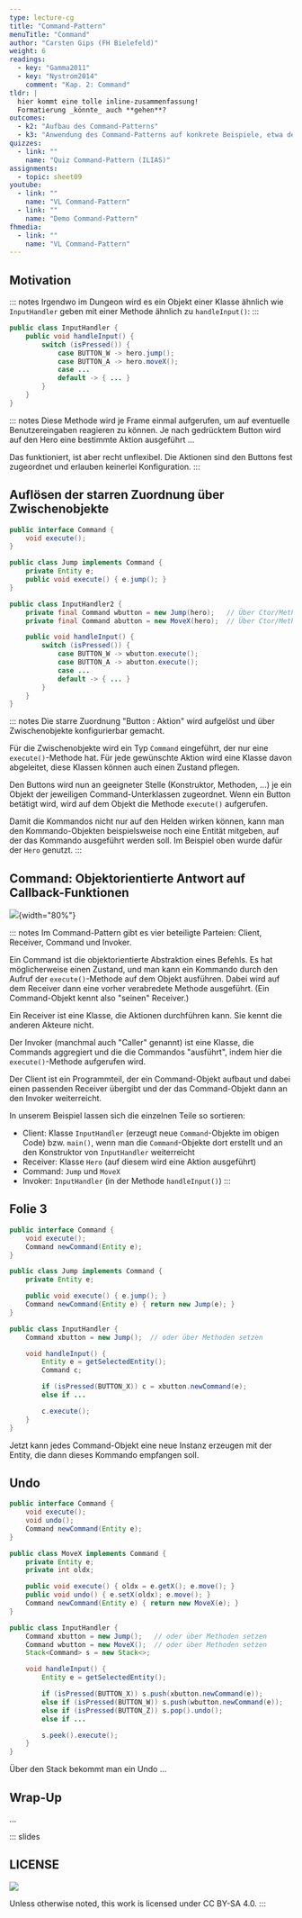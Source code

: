 ```yaml
---
type: lecture-cg
title: "Command-Pattern"
menuTitle: "Command"
author: "Carsten Gips (FH Bielefeld)"
weight: 6
readings:
  - key: "Gamma2011"
  - key: "Nystrom2014"
    comment: "Kap. 2: Command"
tldr: |
  hier kommt eine tolle inline-zusammenfassung!
  Formatierung _könnte_ auch **gehen**?
outcomes:
  - k2: "Aufbau des Command-Patterns"
  - k3: "Anwendung des Command-Patterns auf konkrete Beispiele, etwa den PM-Dungeon"
quizzes:
  - link: ""
    name: "Quiz Command-Pattern (ILIAS)"
assignments:
  - topic: sheet09
youtube:
  - link: ""
    name: "VL Command-Pattern"
  - link: ""
    name: "Demo Command-Pattern"
fhmedia:
  - link: ""
    name: "VL Command-Pattern"
---
```



## Motivation

::: notes
Irgendwo im Dungeon wird es ein Objekt einer Klasse ähnlich wie `InputHandler`
geben mit einer Methode ähnlich zu `handleInput()`:
:::

```java
public class InputHandler {
    public void handleInput() {
        switch (isPressed()) {
            case BUTTON_W -> hero.jump();
            case BUTTON_A -> hero.moveX();
            case ...
            default -> { ... }
        }
    }
}
```

::: notes
Diese Methode wird je Frame einmal aufgerufen, um auf eventuelle Benutzereingaben
reagieren zu können. Je nach gedrücktem Button wird auf den Hero eine bestimmte
Aktion ausgeführt ...

Das funktioniert, ist aber recht unflexibel. Die Aktionen sind den Buttons fest
zugeordnet und erlauben keinerlei Konfiguration.
:::


## Auflösen der starren Zuordnung über Zwischenobjekte

```java
public interface Command {
    void execute();
}

public class Jump implements Command {
    private Entity e;
    public void execute() { e.jump(); }
}

public class InputHandler2 {
    private final Command wbutton = new Jump(hero);   // Über Ctor/Methoden setzen!
    private final Command abutton = new MoveX(hero);  // Über Ctor/Methoden setzen!

    public void handleInput() {
        switch (isPressed()) {
            case BUTTON_W -> wbutton.execute();
            case BUTTON_A -> abutton.execute();
            case ...
            default -> { ... }
        }
    }
}
```

::: notes
Die starre Zuordnung "Button : Aktion" wird aufgelöst und über Zwischenobjekte konfigurierbar
gemacht.

Für die Zwischenobjekte wird ein Typ `Command` eingeführt, der nur eine `execute()`-Methode
hat. Für jede gewünschte Aktion wird eine Klasse davon abgeleitet, diese Klassen können auch
einen Zustand pflegen.

Den Buttons wird nun an geeigneter Stelle (Konstruktor, Methoden, ...) je ein Objekt der
jeweiligen Command-Unterklassen zugeordnet. Wenn ein Button betätigt wird, wird auf dem
Objekt die Methode `execute()` aufgerufen.

Damit die Kommandos nicht nur auf den Helden wirken können, kann man den Kommando-Objekten
beispielsweise noch eine Entität mitgeben, auf der das Kommando ausgeführt werden soll. Im
Beispiel oben wurde dafür der `Hero` genutzt.
:::


## Command: Objektorientierte Antwort auf Callback-Funktionen

![](images/command.png){width="80%"}

::: notes
Im Command-Pattern gibt es vier beteiligte Parteien: Client, Receiver, Command und Invoker.

Ein Command ist die objektorientierte Abstraktion eines Befehls. Es hat möglicherweise
einen Zustand, und man kann ein Kommando durch den Aufruf der `execute()`-Methode auf dem
Objekt ausführen. Dabei wird auf dem Receiver dann eine vorher verabredete Methode ausgeführt.
(Ein Command-Objekt kennt also "seinen" Receiver.)

Ein Receiver ist eine Klasse, die Aktionen durchführen kann. Sie kennt die anderen Akteure
nicht.

Der Invoker (manchmal auch "Caller" genannt) ist eine Klasse, die Commands aggregiert und die
die Commandos "ausführt", indem hier die `execute()`-Methode aufgerufen wird.

Der Client ist ein Programmteil, der ein Command-Objekt aufbaut und dabei einen passenden
Receiver übergibt und der das Command-Objekt dann an den Invoker weiterreicht.


In unserem Beispiel lassen sich die einzelnen Teile so sortieren:

*   Client: Klasse `InputHandler` (erzeugt neue `Command`-Objekte im obigen Code) bzw. `main()`,
    wenn man die `Command`-Objekte dort erstellt und an den Konstruktor von `InputHandler`
    weiterreicht
*   Receiver: Klasse `Hero` (auf diesem wird eine Aktion ausgeführt)
*   Command: `Jump` und `MoveX`
*   Invoker: `InputHandler` (in der Methode `handleInput()`)
:::


## Folie 3

```java
public interface Command {
    void execute();
    Command newCommand(Entity e);
}

public class Jump implements Command {
    private Entity e;

    public void execute() { e.jump(); }
    Command newCommand(Entity e) { return new Jump(e); }
}

public class InputHandler {
    Command xbutton = new Jump();  // oder über Methoden setzen

    void handleInput() {
        Entity e = getSelectedEntity();
        Command c;

        if (isPressed(BUTTON_X)) c = xbutton.newCommand(e);
        else if ...

        c.execute();
    }
}
```

Jetzt kann jedes Command-Objekt eine neue Instanz erzeugen mit der
Entity, die dann dieses Kommando empfangen soll.


## Undo

```java
public interface Command {
    void execute();
    void undo();
    Command newCommand(Entity e);
}

public class MoveX implements Command {
    private Entity e;
    private int oldx;

    public void execute() { oldx = e.getX(); e.move(); }
    public void undo() { e.setX(oldx); e.move(); }
    Command newCommand(Entity e) { return new MoveX(e); }
}

public class InputHandler {
    Command xbutton = new Jump();   // oder über Methoden setzen
    Command wbutton = new MoveX();  // oder über Methoden setzen
    Stack<Command> s = new Stack<>;

    void handleInput() {
        Entity e = getSelectedEntity();

        if (isPressed(BUTTON_X)) s.push(xbutton.newCommand(e));
        else if (isPressed(BUTTON_W)) s.push(wbutton.newCommand(e));
        else if (isPressed(BUTTON_Z)) s.pop().undo();
        else if ...

        s.peek().execute();
    }
}
```

Über den Stack bekommt man ein Undo ...


## Wrap-Up
...







<!-- DO NOT REMOVE - THIS IS A LAST SLIDE TO INDICATE THE LICENSE AND POSSIBLE EXCEPTIONS (IMAGES, ...). -->
::: slides
## LICENSE
![](https://licensebuttons.net/l/by-sa/4.0/88x31.png)

Unless otherwise noted, this work is licensed under CC BY-SA 4.0.
:::

